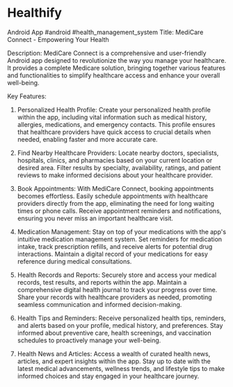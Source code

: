 # Healthify
Android App #android #health_management_system 
Title: MediCare Connect - Empowering Your Health

Description:
MediCare Connect is a comprehensive and user-friendly Android app designed to revolutionize the way you manage your healthcare. It provides a complete Medicare solution, bringing together various features and functionalities to simplify healthcare access and enhance your overall well-being.

Key Features:

1. Personalized Health Profile:
Create your personalized health profile within the app, including vital information such as medical history, allergies, medications, and emergency contacts. This profile ensures that healthcare providers have quick access to crucial details when needed, enabling faster and more accurate care.

2. Find Nearby Healthcare Providers:
Locate nearby doctors, specialists, hospitals, clinics, and pharmacies based on your current location or desired area. Filter results by specialty, availability, ratings, and patient reviews to make informed decisions about your healthcare provider.

3. Book Appointments:
With MediCare Connect, booking appointments becomes effortless. Easily schedule appointments with healthcare providers directly from the app, eliminating the need for long waiting times or phone calls. Receive appointment reminders and notifications, ensuring you never miss an important healthcare visit.

4. Medication Management:
Stay on top of your medications with the app's intuitive medication management system. Set reminders for medication intake, track prescription refills, and receive alerts for potential drug interactions. Maintain a digital record of your medications for easy reference during medical consultations.

5. Health Records and Reports:
Securely store and access your medical records, test results, and reports within the app. Maintain a comprehensive digital health journal to track your progress over time. Share your records with healthcare providers as needed, promoting seamless communication and informed decision-making.

6. Health Tips and Reminders:
Receive personalized health tips, reminders, and alerts based on your profile, medical history, and preferences. Stay informed about preventive care, health screenings, and vaccination schedules to proactively manage your well-being.

7. Health News and Articles:
Access a wealth of curated health news, articles, and expert insights within the app. Stay up to date with the latest medical advancements, wellness trends, and lifestyle tips to make informed choices and stay engaged in your healthcare journey.
